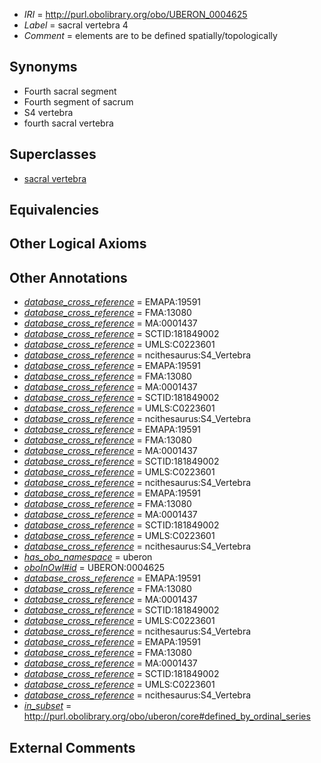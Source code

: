  * *IRI* = http://purl.obolibrary.org/obo/UBERON_0004625
 * *Label* = sacral vertebra 4
 * *Comment* = elements are to be defined spatially/topologically

## Synonyms

 * Fourth sacral segment
 * Fourth segment of sacrum
 * S4 vertebra
 * fourth sacral vertebra

## Superclasses

 * [sacral vertebra](../../UBERON/94/UBERON_0001094.md)

## Equivalencies


## Other Logical Axioms


## Other Annotations

 * *[database_cross_reference](../../ef/oboInOwl#hasDbXref.md)* = EMAPA:19591
 * *[database_cross_reference](../../ef/oboInOwl#hasDbXref.md)* = FMA:13080
 * *[database_cross_reference](../../ef/oboInOwl#hasDbXref.md)* = MA:0001437
 * *[database_cross_reference](../../ef/oboInOwl#hasDbXref.md)* = SCTID:181849002
 * *[database_cross_reference](../../ef/oboInOwl#hasDbXref.md)* = UMLS:C0223601
 * *[database_cross_reference](../../ef/oboInOwl#hasDbXref.md)* = ncithesaurus:S4_Vertebra
 * *[database_cross_reference](../../ef/oboInOwl#hasDbXref.md)* = EMAPA:19591
 * *[database_cross_reference](../../ef/oboInOwl#hasDbXref.md)* = FMA:13080
 * *[database_cross_reference](../../ef/oboInOwl#hasDbXref.md)* = MA:0001437
 * *[database_cross_reference](../../ef/oboInOwl#hasDbXref.md)* = SCTID:181849002
 * *[database_cross_reference](../../ef/oboInOwl#hasDbXref.md)* = UMLS:C0223601
 * *[database_cross_reference](../../ef/oboInOwl#hasDbXref.md)* = ncithesaurus:S4_Vertebra
 * *[database_cross_reference](../../ef/oboInOwl#hasDbXref.md)* = EMAPA:19591
 * *[database_cross_reference](../../ef/oboInOwl#hasDbXref.md)* = FMA:13080
 * *[database_cross_reference](../../ef/oboInOwl#hasDbXref.md)* = MA:0001437
 * *[database_cross_reference](../../ef/oboInOwl#hasDbXref.md)* = SCTID:181849002
 * *[database_cross_reference](../../ef/oboInOwl#hasDbXref.md)* = UMLS:C0223601
 * *[database_cross_reference](../../ef/oboInOwl#hasDbXref.md)* = ncithesaurus:S4_Vertebra
 * *[database_cross_reference](../../ef/oboInOwl#hasDbXref.md)* = EMAPA:19591
 * *[database_cross_reference](../../ef/oboInOwl#hasDbXref.md)* = FMA:13080
 * *[database_cross_reference](../../ef/oboInOwl#hasDbXref.md)* = MA:0001437
 * *[database_cross_reference](../../ef/oboInOwl#hasDbXref.md)* = SCTID:181849002
 * *[database_cross_reference](../../ef/oboInOwl#hasDbXref.md)* = UMLS:C0223601
 * *[database_cross_reference](../../ef/oboInOwl#hasDbXref.md)* = ncithesaurus:S4_Vertebra
 * *[has_obo_namespace](../../ce/oboInOwl#hasOBONamespace.md)* = uberon
 * *[oboInOwl#id](../../id/oboInOwl#id.md)* = UBERON:0004625
 * *[database_cross_reference](../../ef/oboInOwl#hasDbXref.md)* = EMAPA:19591
 * *[database_cross_reference](../../ef/oboInOwl#hasDbXref.md)* = FMA:13080
 * *[database_cross_reference](../../ef/oboInOwl#hasDbXref.md)* = MA:0001437
 * *[database_cross_reference](../../ef/oboInOwl#hasDbXref.md)* = SCTID:181849002
 * *[database_cross_reference](../../ef/oboInOwl#hasDbXref.md)* = UMLS:C0223601
 * *[database_cross_reference](../../ef/oboInOwl#hasDbXref.md)* = ncithesaurus:S4_Vertebra
 * *[database_cross_reference](../../ef/oboInOwl#hasDbXref.md)* = EMAPA:19591
 * *[database_cross_reference](../../ef/oboInOwl#hasDbXref.md)* = FMA:13080
 * *[database_cross_reference](../../ef/oboInOwl#hasDbXref.md)* = MA:0001437
 * *[database_cross_reference](../../ef/oboInOwl#hasDbXref.md)* = SCTID:181849002
 * *[database_cross_reference](../../ef/oboInOwl#hasDbXref.md)* = UMLS:C0223601
 * *[database_cross_reference](../../ef/oboInOwl#hasDbXref.md)* = ncithesaurus:S4_Vertebra
 * *[in_subset](../../et/oboInOwl#inSubset.md)* = http://purl.obolibrary.org/obo/uberon/core#defined_by_ordinal_series

## External Comments

